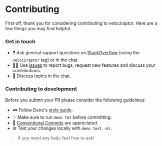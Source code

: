 # Contributing

First off, thank you for considering contributing to velociraptor. Here are a few things you may find helpful.

### Get in touch

- ❓ Ask general support questions on [StackOverflow](https://stackoverflow.com/questions/tagged/velociraptor) (using the `velociraptor` tag) or in the [chat](https://discord.gg/M5K7TBd).  
- 👨‍💻 Use [issues](https://github.com/umbopepato/velociraptor/issues/new) to report bugs, request new features and discuss your contributions.  
- 💬 Discuss topics in the [chat](https://discord.gg/M5K7TBd).

### Contributing to development

Before you submit your PR please consider the following guidelines:

- 🕶 Follow Deno's [style guide](https://deno.land/manual/contributing/style_guide#typescript).
- ✨ Make sure to run `deno fmt` before committing.
- 📄 [Conventional Commits](https://conventionalcommits.org) are appreciated.
- ⚙️ Test your changes locally with `deno test -Ar`.

> If you need any help, feel free to ask!
